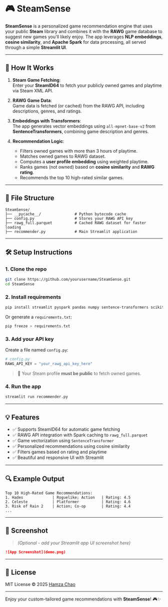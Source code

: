 # 🎮 SteamSense

**SteamSense** is a personalized game recommendation engine that uses your public **Steam** library and combines it with the **RAWG** game database to suggest new games you'll likely enjoy. The app leverages **NLP embeddings**, **cosine similarity**, and **Apache Spark** for data processing, all served through a simple **Streamlit UI**.

---

## 🧠 How It Works

1. **Steam Game Fetching**:  
   Enter your **SteamID64** to fetch your publicly owned games and playtime via Steam XML API.

2. **RAWG Game Data**:  
   Game data is fetched (or cached) from the RAWG API, including descriptions, genres, and ratings.

3. **Embeddings with Transformers**:  
   The app generates vector embeddings using `all-mpnet-base-v2` from **SentenceTransformers**, combining game description and genres.

4. **Recommendation Logic**:  
   - Filters owned games with more than 3 hours of playtime.
   - Matches owned games to RAWG dataset.
   - Computes a **user profile embedding** using weighted playtime.
   - Ranks games (not owned) based on **cosine similarity** and **RAWG rating**.
   - Recommends the top 10 high-rated similar games.

---

## 📂 File Structure

```
SteamSense/
├── __pycache__/               # Python bytecode cache
├── config.py                  # Stores your RAWG API key
├── rawg_full.parquet          # Cached RAWG dataset for faster loading
├── recommender.py             # Main Streamlit application
```

---

## 🛠️ Setup Instructions

### 1. Clone the repo

```bash
git clone https://github.com/yourusername/SteamSense.git
cd SteamSense
```

### 2. Install requirements

```bash
pip install streamlit pyspark pandas numpy sentence-transformers scikit-learn requests
```

Or generate a `requirements.txt`:

```bash
pip freeze > requirements.txt
```

### 3. Add your API key

Create a file named `config.py`:

```python
# config.py
RAWG_API_KEY = "your_rawg_api_key_here"
```

> 🔐 Your Steam profile **must be public** to fetch owned games.

### 4. Run the app

```bash
streamlit run recommender.py
```

---

## 💡 Features

- ✅ Supports SteamID64 for automatic game fetching
- ✅ RAWG API integration with Spark caching to `rawg_full.parquet`
- ✅ Game vectorization using `SentenceTransformer`
- ✅ Personalized recommendations using cosine similarity
- ✅ Filters games based on rating and playtime
- ✅ Beautiful and responsive UI with Streamlit

---

## 🔍 Example Output

```text
Top 10 High-Rated Game Recommendations:
1. Hades             | Roguelike; Action   | Rating: 4.5
2. Celeste           | Platformer          | Rating: 4.6
3. Risk of Rain 2    | Action; Co-op       | Rating: 4.4
...
```

---

## 📸 Screenshot

> _(Optional - add your Streamlit app UI screenshot here)_

```markdown
![App Screenshot](demo.png)
```

---

## 📜 License

MIT License © 2025 [Hamza Chao](https://github.com/Hamza-chao)

---

Enjoy your custom-tailored game recommendations with **SteamSense**! 🎮✨
